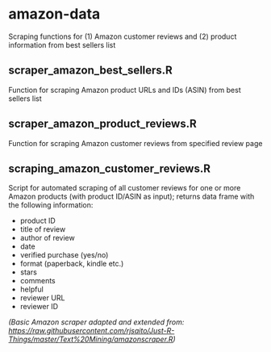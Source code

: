 # amazon-data
Scraping functions for (1) Amazon customer reviews and (2) product information from best sellers list

## scraper_amazon_best_sellers.R

Function for scraping Amazon product URLs and IDs (ASIN) from best sellers list

## scraper_amazon_product_reviews.R

Function for scraping Amazon customer reviews from specified review page

## scraping_amazon_customer_reviews.R

Script for automated scraping of all customer reviews for one or more Amazon products (with product ID/ASIN as input); returns data frame with the following information:

   * product ID
   * title of review
   * author of review
   * date
   * verified purchase (yes/no)
   * format (paperback, kindle etc.)
   * stars
   * comments
   * helpful
   * reviewer URL
   * reviewer ID

*(Basic Amazon scraper adapted and extended from: https://raw.githubusercontent.com/rjsaito/Just-R-Things/master/Text%20Mining/amazonscraper.R)*

